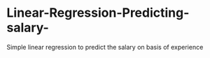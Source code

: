 # Linear-Regression-Predicting-salary-
Simple linear regression to predict the salary on basis of experience 
